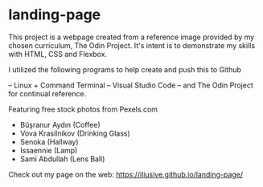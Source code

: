 # landing-page

 This project is a webpage created from a reference image provided by my chosen curriculum, The Odin Project. It's intent is to demonstrate my skills with HTML, CSS and Flexbox.

I utilized the following programs to help create and push this to Github

– Linux + Command Terminal
– Visual Studio Code
– and The Odin Project for continual reference.


Featuring free stock photos from Pexels.com 

- Büşranur Aydın (Coffee)   
- Vova Krasilnikov (Drinking Glass)  
- Senoka (Hallway)    
- Issaennie (Lamp) 
- Sami Abdullah (Lens Ball)


Check out my page on the web: https://iliusive.github.io/landing-page/ 